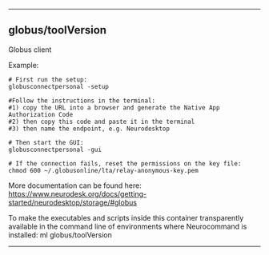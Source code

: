 
----------------------------------
## globus/toolVersion ##
Globus client

Example:
```
# First run the setup:
globusconnectpersonal -setup

#Follow the instructions in the terminal: 
#1) copy the URL into a browser and generate the Native App Authorization Code
#2) then copy this code and paste it in the terminal
#3) then name the endpoint, e.g. Neurodesktop

# Then start the GUI:
globusconnectpersonal -gui

# If the connection fails, reset the permissions on the key file:
chmod 600 ~/.globusonline/lta/relay-anonymous-key.pem
```

More documentation can be found here: https://www.neurodesk.org/docs/getting-started/neurodesktop/storage/#globus

To make the executables and scripts inside this container transparently available in the command line of environments where Neurocommand is installed: ml globus/toolVersion

----------------------------------
